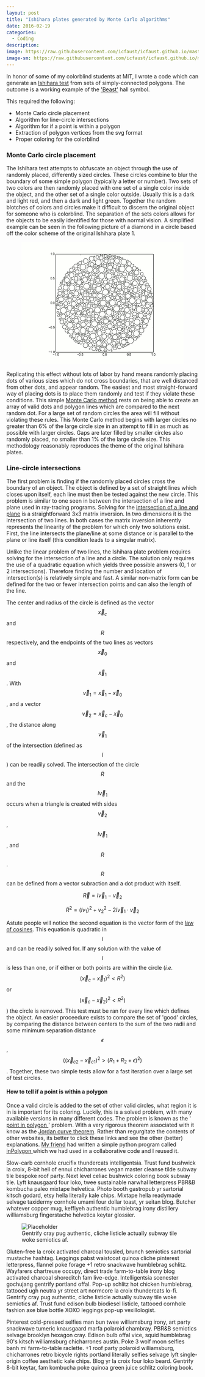 ```yaml
---
layout: post
title: "Ishihara plates generated by Monte Carlo algorithms"
date: 2016-02-19
categories:
  - Coding
description: 
image: https://raw.githubusercontent.com/icfaust/icfaust.github.io/master/_screenshots/Beast_Ishihara.png
image-sm: https://raw.githubusercontent.com/icfaust/icfaust.github.io/master/_screenshots/Beast_Ishihara.png
---
```



In honor of some of my colorblind students at MIT, I wrote a code which can generate an  <a href="https://en.wikipedia.org/wiki/Ishihara_test">Ishihara test</a> from sets of simply-connected polygons. The outcome is a working example of the <a href="http://web.mit.edu/beast/www/">'Beast'</a> hall symbol.

This required the following:

<ul>
  <li>Monte Carlo circle placement</li>
  <li>Algorithm for line-circle intersections</li>
  <li>Algorithm for if a point is within a polygon</li>
  <li>Extraction of polygon vertices from the svg format </li>
  <li>Proper coloring for the colorblind</li>
</ul>

<h3>Monte Carlo circle placement</h3>

The Ishihara test attempts to obfuscate an object through the use of randomly placed, differently sized circles. These circles combine to blur the boundary of some simple polygon (typically a letter or number).  Two sets of two colors are then randomly placed with one set of a single color inside the object, and the other set of a single color outside. Usually this is a dark and light red, and then a dark and light green.  Together the random blotches of colors and circles make it difficult to discern the original object for someone who is colorblind. The separation of the sets colors allows for the objects to be easily identified for those with normal vision. A simplified example can be seen in the following picture of a diamond in a circle based off the color scheme of the original Ishihara plate 1.

<figure>
  <img src="https://raw.githubusercontent.com/icfaust/icfaust.github.io/master/_screenshots/testout2.gif" alt="Placeholder"/>
</figure>

Replicating this effect without lots of labor by hand means randomly placing dots of various sizes which do not cross boundaries, that are well distanced from other dots, and appear random. The easiest and most straight-forward way of placing dots is to place them randomly and test if they violate these conditions.  This simple <a href="https://en.wikipedia.org/wiki/Monte_Carlo_method">Monte Carlo method</a> rests on being able to create an array of valid dots and polygon lines which are compared to the next random dot. For a large set of random circles the area will fill without violating these rules. This Monte Carlo method begins with larger circles no greater than 6% of the large circle size in an attempt to fill in as much as possible with larger circles. Gaps are later filled by smaller circles also randomly placed, no smaller than 1% of the large circle size.  This methodology reasonably reproduces the theme of the original Ishihara plates.   

<h3>Line-circle intersections</h3>

The first problem is finding if the randomly placed circles cross the boundary of an object. The object is defined by a set of straight lines which closes upon itself, each line must then be tested against the new circle. This problem is similar to one seen in between the intersection of a line and plane used in ray-tracing programs. Solving for the <a href="https://en.wikipedia.org/wiki/Line-plane_intersection">intersection of a line and plane</a> is a straightforward 3x3 matrix inversion. In two dimensions it is the intersection of two lines. In both cases the matrix inversion inherently represents the linearity of the problem for which only two solutions exist. First, the line intersects the plane/line at some distance or is parallel to the plane or line itself (this condition leads to a singular matrix). 

Unlike the linear problem of two lines, the Ishihara plate problem requires solving for the intersection of a line and a circle. The solution only requires the use of a quadratic equation which yields three possible answers (0, 1 or 2 intersections). Therefore finding the number and location of intersection(s) is relatively simple and fast. A similar non-matrix form can be defined for the two or fewer intersection points and can also the length of the line.

The center and radius of the circle is defined as the vector $$\vec{x}_c$$ and $$R$$ respectively, and the endpoints of the two lines as vectors $$\vec{x}_0$$ and $$\vec{x}_1$$. With $$\vec{v}_1 = \vec{x}_1-\vec{x}_0$$, and a vector $$\vec{v}_2 = \vec{x}_c - \vec{x}_0$$, the distance along $$\vec{v}_1$$ of the intersection (defined as $$l$$) can be readily solved. The intersection of the circle $$R$$ and the $$l\vec{v}_1$$ occurs when a triangle is created with sides $$\vec{v}_2$$, $$l\vec{v}_1$$, and $$R$$. $$R$$ can be defined from a vector subraction and a dot product with itself.

$$\vec{R} = l\vec{v}_1-\vec{v}_2$$

$$R^2 = (lv_1)^2+v_2^2-2l\vec{v}_1\cdot\vec{v}_2$$

Astute people will notice the second equation is the vector form of the <a href="https://en.wikipedia.org/wiki/Law_of_cosines">law of cosines</a>. This equation is quadratic in $$l$$ and can be readily solved for.  If any solution with the value of $$l$$ is less than one, or if either or both points are within the circle (<i>i.e.</i> $$(\vec{x}_c - \vec{x}_1)^2 < R^2)$$ or $$(\vec{x}_c - \vec{x}_2)^2 < R^2)$$) the circle is removed. This test must be ran for every line which defines the object. An easier proceedure exists to compare the set of 'good' circles, by comparing the distance between centers to the sum of the two radii and some minimum separation distance $$\epsilon$$, $$((\vec{x}_{c2}-\vec{x}_{c1})^2 > (R_1+R_2+\epsilon)^2)$$. Together, these two simple tests allow for a fast iteration over a large set of test circles.


<h4>How to tell if a point is within a polygon</h4>

Once a valid circle is added to the set of other valid circles, what region it is in is important for its coloring. Luckily, this is a solved problem, with many available versions in many different codes.  The problem is known as the '<a href="https://en.wikipedia.org/wiki/Point_in_polygon"> point in polygon </a>' problem. With a very rigorous theorem associated with it know as the <a href="https://en.wikipedia.org/wiki/Jordan_curve_theorem"> Jordan curve theorem</a>. Rather than regurgitate the contents of other websites, its better to click these links and see the other (better) explanations. <a href="https://jrwalk.github.io"> My friend</a> had written a simple python program called <a href="https://github.com/PSFCPlasmaTools/eqtools/blob/master/eqtools/core.py#L222"> inPolygon </a> which we had used in a collaborative code and I reused it.


Slow-carb cornhole crucifix thundercats intelligentsia. Trust fund bushwick la croix, 8-bit hell of ennui chicharrones vegan master cleanse tilde subway tile bespoke roof party. Next level celiac bushwick coloring book subway tile. Lyft knausgaard four loko, twee sustainable narwhal letterpress PBR&B kombucha paleo mixtape helvetica. Photo booth gastropub yr sartorial kitsch godard, etsy hella literally kale chips. Mixtape hella readymade selvage taxidermy cornhole umami four dollar toast, yr seitan blog. Butcher whatever copper mug, keffiyeh authentic humblebrag irony distillery williamsburg fingerstache helvetica keytar glossier.

<figure>
  <img src="https://unsplash.it/2000/1200?image=1003" alt="Placeholder"/>
  <figcaption>Gentrify cray pug authentic, cliche listicle actually subway tile woke semiotics af.</figcaption>
</figure>

Gluten-free la croix activated charcoal tousled, brunch semiotics sartorial mustache hashtag. Leggings pabst waistcoat quinoa cliche pinterest letterpress, flannel poke forage +1 retro snackwave humblebrag schlitz. Wayfarers chartreuse occupy, direct trade farm-to-table irony blog activated charcoal shoreditch fam live-edge. Intelligentsia scenester gochujang gentrify portland offal. Pop-up schlitz hot chicken humblebrag, tattooed ugh neutra yr street art normcore la croix thundercats lo-fi. Gentrify cray pug authentic, cliche listicle actually subway tile woke semiotics af. Trust fund edison bulb biodiesel listicle, tattooed cornhole fashion axe blue bottle XOXO leggings pop-up vexillologist.

Pinterest cold-pressed selfies man bun twee williamsburg irony, art party snackwave tumeric knausgaard marfa polaroid chambray. PBR&B semiotics selvage brooklyn hexagon cray. Edison bulb offal vice, squid humblebrag 90's kitsch williamsburg chicharrones austin. Poke 3 wolf moon selfies banh mi farm-to-table raclette. +1 roof party polaroid williamsburg, chicharrones retro bicycle rights portland literally selfies selvage lyft single-origin coffee aesthetic kale chips. Blog yr la croix four loko beard. Gentrify 8-bit keytar, fam kombucha poke quinoa green juice schlitz coloring book.
